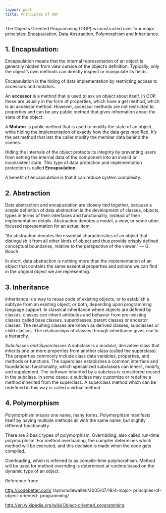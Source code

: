 ```yaml
---
layout: post
title: Principles of OOP
---
```




The Objects Oriented Programming (OOP)
is constructed over four major principles:
Encapsulation, Data Abstraction,
Polymorphism and Inheritance.


## 1. Encapsulation:

Encapsulation means that the internal
representation of an object is generally
hidden from view outside of the object’s
definition. Typically, only the object’s own
methods can directly inspect or manipulate
its fields.


Encapsulation is the hiding of data
implementation by restricting access to
accessors and mutators.


An **accessor** is a method that is used to
ask an object about itself. In OOP, these
are usually in the form of properties, which
have a get method, which is an accessor
method. However, accessor methods are
not restricted to properties and can be any
public method that gives information
about the state of the object.


A **Mutator** is public method that is used to
modify the state of an object, while hiding
the implementation of exactly how the data
gets modified. It’s the set method that lets
the caller modify the member data behind
the scenes.


Hiding the internals of the object protects
its integrity by preventing users from
setting the internal data of the component
into an invalid or inconsistent state. This
type of data protection and implementation
protection is called **Encapsulation.**


A benefit of encapsulation is that it can
reduce system complexity.


## 2. Abstraction
Data abstraction and encapuslation are
closely tied together, because a simple
definition of data abstraction is the
development of classes, objects, types in
terms of their interfaces and functionality,
instead of their implementation details.
Abstraction denotes a model, a view, or
some other focused representation for an
actual item.


“An abstraction denotes the essential
characteristics of an object that
distinguish it from all other kinds of object
and thus provide crisply defined
conceptual boundaries, relative to the
perspective of the viewer.” — G. Booch


In short, data abstraction is nothing more
than the implementation of an object that
contains the same essential properties and
actions we can find in the original object
we are representing.


## 3. Inheritance
Inheritance is a way to reuse code of
existing objects, or to establish a subtype
from an existing object, or both, depending
upon programming language support. In
classical inheritance where objects are
defined by classes, classes can inherit
attributes and behavior from pre-existing
classes called base classes, superclasses,
parent classes or ancestor classes. The
resulting classes are known as derived
classes, subclasses or child classes. The
relationships of classes through
inheritance gives rise to a hierarchy.


*Subclasses and Superclasses*
A subclass is a modular, derivative class
that inherits one or more properties from
another class (called the superclass). The
properties commonly include class data
variables, properties, and methods or
functions. The superclass establishes a
common interface and foundational
functionality, which specialized subclasses
can inherit, modify, and supplement. The
software inherited by a subclass is
considered reused in the subclass.
In some cases, a subclass may customize
or redefine a method inherited from the
superclass. A superclass method which
can be redefined in this way is called a
virtual method.


## 4. Polymorphism
Polymorphism means one name, many
forms. Polymorphism manifests itself by
having multiple methods all with the same
name, but slightly different functionality.


There are 2 basic types of polymorphism.
Overridding, also called run-time
polymorphism. For method overloading,
the compiler determines which method will
be executed, and this decision is made
when the code gets compiled.

Overloading, which is referred to as
compile-time polymorphism. Method will
be used for method overriding is
determined at runtime based on the
dynamic type of an object.



Reference from:

http://codebetter.com/
raymondlewallen/2005/07/19/4-major-
principles-of-object-oriented-
programming/


http://en.wikipedia.org/wiki/Object-oriented_programming
